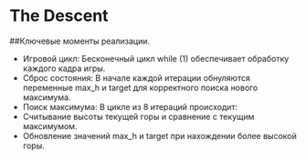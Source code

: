 # The Descent
##Ключевые моменты реализации.
* Игровой цикл: Бесконечный цикл while (1) обеспечивает обработку каждого кадра игры.
* Сброс состояния: В начале каждой итерации обнуляются переменные max_h и target для корректного поиска нового максимума.
* Поиск максимума: В цикле из 8 итераций происходит:
* Считывание высоты текущей горы и сравнение с текущим максимумом.
* Обновление значений max_h и target при нахождении более высокой горы.


